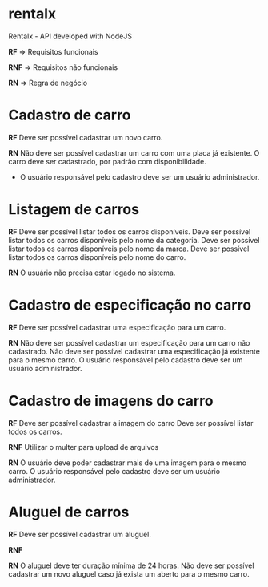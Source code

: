 # rentalx
Rentalx - API developed with NodeJS

**RF** => Requisitos funcionais

**RNF** => Requisitos não funcionais

**RN** => Regra de negócio


# Cadastro de carro

**RF** 
Deve ser possível cadastrar um novo carro.

**RN**
Não deve ser possível cadastrar um carro com uma placa já existente.
O carro deve ser cadastrado, por padrão com disponibilidade.
* O usuário responsável pelo cadastro deve ser um usuário administrador.

# Listagem de carros

**RF**
Deve ser possível listar todos os carros disponíveis.
Deve ser possível listar todos os carros disponíveis pelo nome da categoria.
Deve ser possível listar todos os carros disponíveis pelo nome da marca.
Deve ser possível listar todos os carros disponíveis pelo nome do carro.

**RN**
O usuário não precisa estar logado no sistema.

# Cadastro de especificação no carro

**RF**
Deve ser possível cadastrar uma especificação para um carro.




**RN**
Não deve ser possível cadastrar um especificação para um carro não cadastrado.
Não deve ser possível cadastrar uma especificação já existente para o mesmo carro.
O usuário responsável pelo cadastro deve ser um usuário administrador.

# Cadastro de imagens do carro

**RF**
Deve ser possível cadastrar a imagem do carro
Deve ser possível listar todos os carros.

**RNF**
Utilizar o multer para upload de arquivos


**RN**
O usuário deve poder cadastrar mais de uma imagem para o mesmo carro.
O usuário responsável pelo cadastro deve ser um usuário administrador.


# Aluguel de carros

**RF**
Deve ser possível cadastrar um aluguel.

**RNF**

**RN**
O aluguel deve ter duração mínima de 24 horas.
Não deve ser possível cadastrar um novo aluguel caso já exista um aberto para o mesmo carro.
